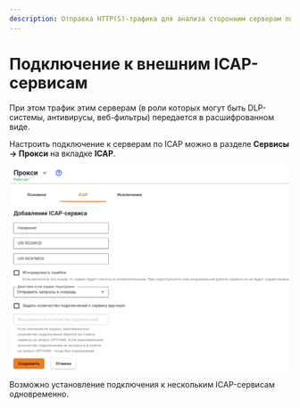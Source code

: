 ```yaml
---
description: Отправка HTTP(S)-трафика для анализа сторонним серверам по протоколу ICAP.
---
```


# Подключение к внешним ICAP-сервисам

При этом трафик этим серверам (в роли которых могут быть DLP-системы, антивирусы, веб-фильтры) передается в расшифрованном виде.

Настроить подключение к серверам по ICAP можно в разделе **Сервисы -> Прокси** на вкладке **ICAP**.

![](../../../.gitbook/assets/proxy-icap.png)

Возможно установление подключения к нескольким ICAP-сервисам одновременно.
